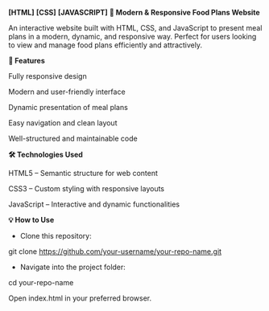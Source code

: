 **[HTML]** **[CSS]** **[JAVASCRIPT]**
**🥗 Modern & Responsive Food Plans Website**<br/>

An interactive website built with HTML, CSS, and JavaScript to present meal plans in a modern, dynamic, and responsive way. Perfect for users looking to view and manage food plans efficiently and attractively.

**🚀 Features**<br/>

Fully responsive design

Modern and user-friendly interface

Dynamic presentation of meal plans

Easy navigation and clean layout

Well-structured and maintainable code

**🛠️ Technologies Used**<br/>

HTML5 – Semantic structure for web content

CSS3 – Custom styling with responsive layouts

JavaScript – Interactive and dynamic functionalities


**💡 How to Use**<br/>

- Clone this repository:
  
git clone https://github.com/your-username/your-repo-name.git

- Navigate into the project folder:

cd your-repo-name

Open index.html in your preferred browser.
